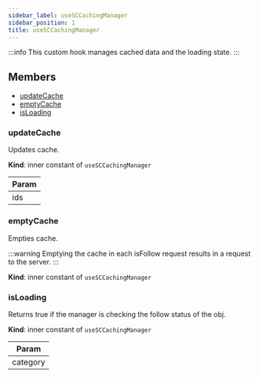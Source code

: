 ```yaml
---
sidebar_label: useSCCachingManager
sidebar_position: 1
title: useSCCachingManager
---
```


:::info
This custom hook manages cached data and the loading state.
:::

 

## Members

- [updateCache](#updateCache)
- [emptyCache](#emptyCache)
- [isLoading](#isLoading)


<a name="updateCache"></a>

### updateCache

Updates cache.

**Kind**: inner constant of `useSCCachingManager`

| Param |
| --- |
| ids | 


<a name="emptyCache"></a>

### emptyCache

Empties cache.

:::warning
Emptying the cache in each isFollow request results in a request to the server.
:::

**Kind**: inner constant of `useSCCachingManager`

<a name="isLoading"></a>

### isLoading

Returns true if the manager is checking the follow status of the obj.

**Kind**: inner constant of `useSCCachingManager`

| Param |
| --- |
| category | 

